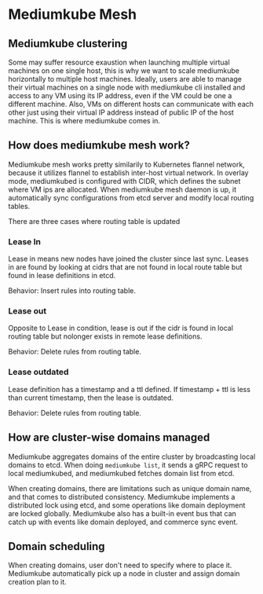 # Mediumkube Mesh

## Mediumkube clustering

Some may suffer resource exaustion when launching multiple virtual machines on one single host, this is why we want to scale mediumkube horizontally to multiple host machines. Ideally, users are able to manage their virtual machines on a single node with mediumkube cli installed and access to any VM using its IP address, even if the VM could be one a different machine. Also, VMs on different hosts can communicate with each other just using their virtual IP address instead of public IP of the host machine. This is where mediumkube comes in.

## How does mediumkube mesh work?
Mediumkube mesh works pretty similarily to Kubernetes flannel network, because it utilizes flannel to establish inter-host virtual network. In overlay mode, mediumkubed is configured with CIDR, which defines the subnet where VM ips are allocated. When mediumkube mesh daemon is up, it automatically sync configurations from etcd server and modify local routing tables.

There are three cases where routing table is updated

### Lease In
Lease in means new nodes have joined the cluster since last sync. Leases in are found by looking at cidrs that are not found in local route table but found in lease definitions in etcd.

Behavior: Insert rules into routing table.

### Lease out
Opposite to Lease in condition, lease is out if the cidr is found in local routing table but nolonger exists in remote lease definitions.

Behavior: Delete rules from routing table.

### Lease outdated
Lease definition has a timestamp and a ttl defined. If timestamp + ttl is less than current timestamp, then the lease is outdated.

Behavior: Delete rules from routing table.


## How are cluster-wise domains managed

Mediumkube aggregates domains of the entire cluster by broadcasting local domains to etcd. When doing `mediumkube list`, it sends a gRPC request to local mediumkubed, and mediumkubed fetches domain list from etcd.

When creating domains, there are limitations such as unique domain name, and that comes to distributed consistency. Mediumkube implements a distributed lock using etcd, and some operations like domain deployment are locked globally. Mediumkube also has a built-in event bus that can catch up with events like domain deployed, and commerce sync event.

## Domain scheduling

When creating domains, user don't need to specify where to place it. Mediumkube automatically pick up a node in cluster and assign domain creation plan to it. 